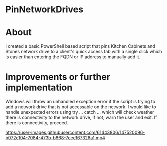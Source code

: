 # PinNetworkDrives

# About
I created a basic PowerShell based script that pins Kitchen Cabinets and Stones network drive to a client's quick access tab with a single click which is easier than entering the FQDN or IP address to manually add it.

# Improvements or further implementation
Windows will throw an unhandled exception error if the script is trying to add a network drive that is not accessable on the network. I would like to handle unexpected errors using try ... catch ... which will check weather there is connectivity to the network drive, if not, warn the user and exit. If there is connectivity, proceed.

https://user-images.githubusercontent.com/61443806/147520096-b072e104-7084-473b-b868-7cee167326a1.mp4

